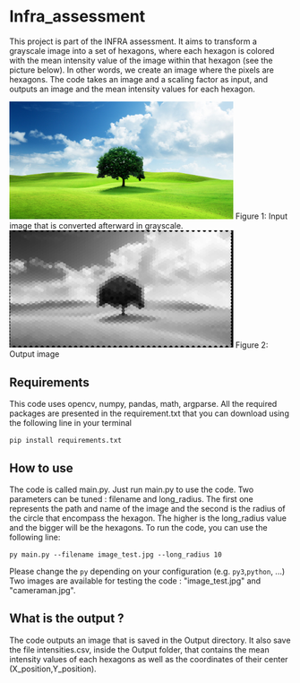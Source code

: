 # Infra_assessment

This project is part of the INFRA assessment. It aims to transform a grayscale image into a set of hexagons, where each hexagon is colored with the mean intensity value of the image within that hexagon (see the picture below). In other words, we create an image where the pixels are hexagons. The code takes an image and a scaling factor as input, and outputs an image and the mean intensity values for each hexagon.

<img src="image_test.jpg" width="400" />
Figure 1: Input image that is converted afterward in grayscale.


<img src="Output/result.jpg" width="400" />
Figure 2: Output image

## Requirements

This code uses opencv, numpy, pandas, math, argparse. All the required packages are presented in the requirement.txt that you can download using the following line in your terminal
```
pip install requirements.txt
```

## How to use

The code is called main.py. Just run main.py to use the code. Two parameters can be tuned : filename and long_radius. The first one represents the path and name of the image and the second is the radius of the circle that encompass the hexagon.
The higher is the long_radius value and the bigger will be the hexagons.
To run the code, you can use the following line: 

```
py main.py --filename image_test.jpg --long_radius 10
```
Please change the ```py``` depending on your configuration (e.g. ```py3```,```python```, ...)
Two images are available for testing the code : "image_test.jpg" and "cameraman.jpg".

## What is the output ? 

The code outputs an image that is saved in the Output directory. It also save the file intensities.csv, inside the Output folder, that contains the mean intensity values of each hexagons as well as the coordinates of their center (X_position,Y_position).
